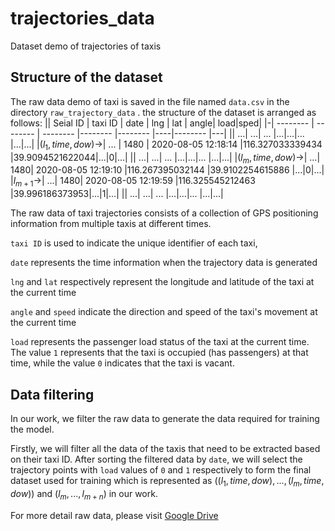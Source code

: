 # trajectories_data
Dataset demo of trajectories of taxis
## Structure of the dataset
The raw data demo of taxi is saved in the file named `data.csv` in the directory `raw_trajectory_data` . the structure of the dataset is arranged as follows:
|| Seial ID | taxi ID  | date     | lng | lat | angle| load|sped|
|-| -------- | -------- | -------- |-------- |-------- |----|-------- |---|
|| ...| ...| ... |...|...|... |...|...|
|$(l_1,time,dow)\rightarrow$| ... | 1480 | 2020-08-05 12:18:14 |116.327033339434 |39.9094521622044|...|0|...|
|| ...| ...| ... |...|...|... |...|...|
|$(l_m,time,dow)\rightarrow$| ...| 1480| 2020-08-05 12:19:10 |116.267395032144 |39.9102254615886 |...|0|...|
|$l_{m+1}\rightarrow$| ...| 1480| 2020-08-05 12:19:59 |116.325545212463 |39.996186373953|...|1|...|
|| ...| ...| ... |...|...|... |...|...|

The raw data of taxi trajectories consists of a collection of GPS positioning information from multiple taxis at different times. 

 ``taxi ID`` is used to indicate the unique identifier of each taxi,
 
 ``date`` represents the time information when the trajectory data is generated
 
 ``lng`` and ``lat`` respectively represent the longitude and latitude of the taxi at the current time
 
 ``angle`` and ``speed`` indicate the direction and speed of the taxi's movement at the current time
 
 ``load`` represents the passenger load status of the taxi at the current time. The value `1` represents that the taxi is occupied (has passengers) at that time, while the value `0` indicates that the taxi is vacant.

## Data filtering
In our work, we filter the raw data to generate the data required for training the model. 

Firstly, we will filter all the data of the taxis that need to be extracted based on their taxi ID. After sorting the filtered data by `date`, we will select the trajectory points with `load` values of `0` and `1` respectively to form the final dataset used for training which is  represented as $((l_1, time, dow), ..., (l_m, time, dow))$ and $(l_m, ..., l_{m+n})$ in our work.

For more detail raw data, please visit [Google Drive](https://drive.google.com/drive/folders/1wVI7P9yKHDfivRbxHpI5kBt_7iV0cNug?usp=sharing)

